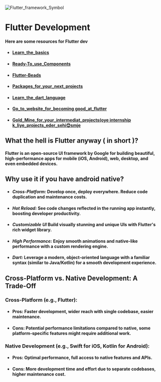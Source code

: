

![Flutter_framework_Symbol](https://encrypted-tbn0.gstatic.com/images?q=tbn:ANd9GcSH4lNuLV9QltVjmiJjzbbMUQGE5pS7Xcck6g&usqp=CAU)

# Flutter Development 
#### Here are some resources for Flutter dev
- #### [Learn_the_basics](https://github.com/Abhishekraina7/Flutter_functionalities.git)
- #### [Ready-To_use_Components](https://fluttergems.dev/)
- #### [Flutter-Beads](https://www.flutterbeads.com/)
- #### [Packages_for_your_next_projects](https://pub.dev/)
- #### [Learn_the_dart_language](https://dart.dev/guides)
- #### [Go_to_website_for_becoming good_at_flutter](https://flutter.dev/)
- #### [Gold_Mine_for_your_intermediat_projects(oye internship k_liye_projects_eder_sehi😊smje](https://flutter.dev/)



## What the hell is Flutter anyway ( in short )?
#### Flutter is an open-source UI framework by Google for building beautiful, high-performance apps for mobile (iOS, Android), web, desktop, and even embedded devices.
## Why use it if you have android native?
-  #### **_Cross-Platform:_** Develop once, deploy everywhere. Reduce code duplication and maintenance costs.
-  #### _**Hot Reload:**_ See code changes reflected in the running app instantly, boosting developer productivity.
-  #### **_Customizable UI_** Build visually stunning and unique UIs with Flutter's rich widget library.
-  #### **_High Performance:_** Enjoy smooth animations and native-like performance with a custom rendering engine.
-  #### **_Dart:_** Leverage a modern, object-oriented language with a familiar syntax (similar to Java/Kotlin) for a smooth development experience.

## Cross-Platform vs. Native Development: A Trade-Off

### Cross-Platform (e.g., Flutter):
-  #### Pros: Faster development, wider reach with single codebase, easier maintenance.
-  #### Cons: Potential performance limitations compared to native, some platform-specific features might require additional work.

### Native Development (e.g., Swift for iOS, Kotlin for Android):
-  #### Pros: Optimal performance, full access to native features and APIs.
-  #### Cons: More development time and effort due to separate codebases, higher maintenance cost.







